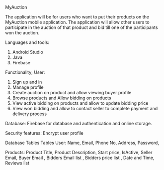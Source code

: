 MyAuction 

The application will be for users who want to put their products on the MyAuction mobile application. The application will allow other users to participate in the auction of that product and bid till one of the participants won the auction. 


Languages and tools:
1. Android Studio
2. Java
3. Firebase


Functionality;
User:
1. Sign up and in
3. Manage profile 
4. Create auction on product and allow viewing buyer profile 
5. Browse products and Allow bidding on products
6. View active bidding on products and allow to update bidding price 
7. View won bidding and allow to contact seller to complete payment and delivery process 


Database:
Firebase for database and authentication and online storage.

Security features:
Encrypt user profile 

Database Tables 
Tables 
User: 
Name,
Email,
Phone No,
Address, 
Password, 

Products:
Product Title,
Product Description, 
Start price,
IsActive, 
Seller Email,
Buyer Email ,
Bidders Email list ,
Bidders price list ,
Date and Time, 
Reviews list
